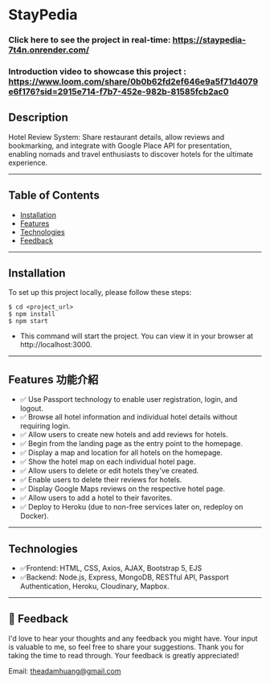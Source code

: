 # StayPedia 
### Click here to see the project in real-time: https://staypedia-7t4n.onrender.com/
### Introduction video to showcase this project : https://www.loom.com/share/0b0b62fd2ef646e9a5f71d4079e6f176?sid=2915e714-f7b7-452e-982b-81585fcb2ac0



## Description
Hotel Review System: Share restaurant details, allow reviews and bookmarking, and integrate with Google Place API for presentation, enabling nomads and travel enthusiasts to discover hotels for the ultimate experience.


---
## Table of Contents

- [Installation](#installation)
- [Features](#Features)
- [Technologies](#Technologies)
- [Feedback](#Feedback)

---

## Installation 
To set up this project locally, please follow these steps:
```
$ cd <project_url>
$ npm install
$ npm start
```

* This command will start the project. You can view it in your browser at http://localhost:3000.

---

## Features 功能介紹

- ✅ Use Passport technology to enable user registration, login, and logout.
- ✅ Browse all hotel information and individual hotel details without requiring login.
- ✅ Allow users to create new hotels and add reviews for hotels.
- ✅ Begin from the landing page as the entry point to the homepage.
- ✅ Display a map and location for all hotels on the homepage.
- ✅ Show the hotel map on each individual hotel page.
- ✅ Allow users to delete or edit hotels they've created.
- ✅ Enable users to delete their reviews for hotels.
- ✅ Display Google Maps reviews on the respective hotel page.
- ✅ Allow users to add a hotel to their favorites.
- ✅ Deploy to Heroku (due to non-free services later on, redeploy on Docker).




---

## Technologies  

- ✅Frontend:  HTML, CSS, Axios, AJAX, Bootstrap 5, EJS
- ✅Backend: Node.js, Express, MongoDB, RESTful API, Passport Authentication, Heroku, Cloudinary, Mapbox. 

---
## 🩷 Feedback

I'd love to hear your thoughts and any feedback you might have. Your input is valuable to me, so feel free to share your suggestions. Thank you for taking the time to read through. Your feedback is greatly appreciated!  
  
Email: theadamhuang@gmail.com